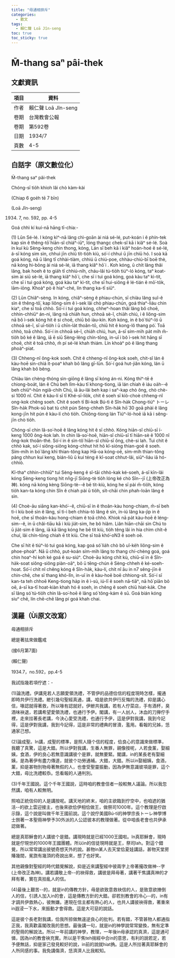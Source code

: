 ```yaml
---
title: "毋通相排斥"
categories:
  - 散文
tags:
  - 賴仁聲 Loā Jîn-seng
toc: true
toc_sticky: true
---
```


# M̄-thang saⁿ pâi-thek

## 文獻資訊

| 項目 | 資料 |
|---|---|
| 作者 | 賴仁聲 Loā Jîn-seng |
| 卷期 | 台灣教會公報 |
| 卷期 | 第592卷 |
| 日期 | 1934/7 |
| 頁數 | 4-5 |

## 白話字（原文數位化）

M̄-thang saⁿ pâi-thek

Chóng-sī tio̍h khioh lâi chò kàm-kài

(Chiap 6 goe̍h tē 7 bīn)

(Loā Jîn-seng)

1934. 7, no. 592, pp. 4-5

Goá chhì kí kuí-nā hāng tī-chia:-

(1) Lūn Sé-lé. I kóng kìⁿ-nā lâng chì-goān ài niá sé-lé, put-koán i ê phín-tek kap sìn ê thêng-tō͘ hiān-sî chiáⁿ-iūⁿ, lóng thangc chek-sî kā i kiâⁿ sé-lé. Soà ín kuí kù Sèng-keng chin thong, kóng, Lán sī beh kā i kiâⁿ hoán-hoé ê sé-lé, á-sī kóng sim sìn, chhuì jīn chiū tit-tio̍h kiù, só͘-í chhuì ū jīn chiū hó. I soà kā goá kóng, nā ū lâng tī chhài-tiàm, chhiú ū chiú-poe, chhàu-chiú-bī boē thè, nā kóng hi-bōng ài niá sé-lé, iā thang kiâⁿ hō͘ i . Koh kóng, ū chi̍t lâng thâi lâng, bak hoeh ê to gia̍h tī chhiú-ni̍h, cháu-lâi tú-tio̍h tiúⁿ-ló kóng, taⁿ koat-sim ài siū sè-lé, iā thang kiâⁿ hō͘ i, che sī i tuì goá kóng, goá kàu taⁿ kì-tit, che sī i tuì goá kóng, goá kàu taⁿ kì-tit, che sī hui-siông ê lé-tián ê mō͘-to̍k, lām-iōng. Khoàⁿ pò ê hiaⁿ-ché, lín thang ka-tī siūⁿ.

(2) Lūn Chiâⁿ-sèng. In kóng, chiâⁿ-sèng ê phiau-chún, sī chiàu lâng suî-ê sìn ê thêng-tō͘, kap liông-sim ê ì-sek lâi chò phiau-chún, goá thiaⁿ-liáu chin kiaⁿ, che sī toā chhò. Só͘-í i tuì goá kóng, chheⁿ-hoan thâi lâng bô choē, chhin-chhiūⁿ án-ni, lâng nā chia̍h hun, chhoā sè-î, chia̍h chiú, i ê liông-sim nā bô ì-sek kóng hit ê si choē, chiū bô iàu-kín. Koh kóng, in ê bó͘ tiúⁿ-ló ū chhoā sè-î, sī uī-tio̍h i ū chīn-la̍t thoân-tō, chiū hit ê kong-lô thang pó͘. Toā chhò, toā chhò. Só͘-í in chhoā sè-î, chia̍h chiú, hun, á-sī sím-mi̍h pa̍t mi̍h m̄-tio̍h bô ké ê lâng, iā ē siū Sèng-lêng chín-tōng, in-uī i bô ì-sek hit hāng sī choē, chit ê toā chhò, m̄ pí sé-lé khah thiám. Lín khoàⁿ pò ê lâng thang phoàⁿ-piat.

(3) Chheng-nî ông-kok soeh. Chit ê chheng-nî ông-kok soeh, chit-sî lán ê kàu-hoē sin-chiá it-poaⁿ khah bô lâng gī-lūn. Só͘-í goá hut-jiân kóng, lán ū lâng khah bô bêng.

Chiàu lán chèng-thóng sìn-giōng ê lâng sī kóng án-ni. Kóng thiⁿ-tē ê chiong-boa̍t, lán ê Chú beh lîm-kàu tī khong-tiong, iā lán chiah ê iáu oa̍h--ê beh chiūⁿ-hûn ngiâ-chih Chú, iā āu-lâi beh kap i saⁿ-kap chò ông, chò chè-si 1000 nî. Chit ê kàu-lí sī tī Khé-sī-lio̍k, chit ê soeh sī kiò-choè chheng-nî ong-kok chêng soeh. Chit ê soeh tī Bí-kok Bú-tì ê Sîn-ha̍k Chong-tiúⁿ トーレ Sîn-ha̍k Phok-sū bat tù chi̍t pún Sèng-chheh Sîn-ha̍k hō͘ 30 goā phài ê lâng kong-jīn hit pún ê kàu-lí chò tio̍h. Chiông-tiong lán Tiúⁿ-ló-hoē iā kā i sêng-jīn chò tio̍h.

Chóng-sī chin Iâ-so͘-hoē ê lâng kóng hit ê sī chhò. Kóng hiān-sî chiū-sī í-keng 1000 ông-kok lah. In chin Iâ-so͘-hoē, hiān-sî chiū-sī tī hiān-sè ê 1000 nî ông-kok thoân-thé. Só͘-í in ê sìn-tô͘ hiān-sî chiū-sī ông, chè-si lah. Tuì chit ê chhò kak, só͘-í siông-siông kóng-chhut hit hō kî-sióng thian-goē ê soeh. Sím-mi̍h in bó͘ lâng khì thian-tông kap Hā-oa kóng-oē, sím-mi̍h thian-tông pâng chhun kuí keng, bián-liû ū kuí téng ê kî-soat chhut-lâi, siūⁿ-liáu iā hó-chhiò.

Kî-thaⁿ chhin-chhiūⁿ tuì Sèng-keng ê sî-tāi chhò-kak ké-soeh, á-sī kīn-lâi kóng Sèng-keng tiong hit nn̄g-jī Siōng-tè tio̍h lóng ké chò Sîn--jī (上帝改正為神). kóng nā kóng kèng Siōng-tè--ê bē tit-kiù, kóng he sī pài m̄-tio̍h, kóng tio̍h kan-ta kóng chin Sîn ê chiah pài ū tio̍h, si̍t-chāi chin phah-loān lâng ê sìn.

(4) Choè-āu siāng kan-khó͘--ê, chiū-sī in ê thoân-kàu hong-chiam, m̄-sī beh tì-ì kiù boē sìn ê lâng, sī tì-ì beh chhia-tó lâng ê sìn, ín-iú lâng ka-ji̍p in ê hoē, che sī thoân-kàu hong-chiam ê toā chhò. Khiok nā pa̍t kàu-hoē ê léng-sim--ê, in ū châi-tiāu kā i kiù jia̍t-sim, he bô hiâm. Liân hiān-chāi sìn Chú to ū jia̍t-sim ê lâng, iā kā lâng kóng he bē tit kiù, tio̍h têng lâi in hia chìm chi̍t-ê chuí, lâi chín-tōng chiah ē tit kiù. Che sī toā khó͘-o͘N3 ê soeh oē.

Che sī hit ê tiúⁿ-ló tuì goá kóng, kap goá só͘ lia̍h chò bô uî-ke̍h liông-sim ê phoe-phoàⁿ. Nā ū chhò, put-koán sím-mi̍h lâng to thang chí-chèng goá, goá chin hoaⁿ-hí koh ké goá ê su-siúⁿ. Choè-āu kóng chi̍t kù, chiū-sī in ê Sîn-ha̍k-soat siông-siông piàn-oāⁿ, bô ū tēng-chún ê Sèng-chheh ê ké-soeh-hoat. Só͘-í chi̍t nî chêng kóng ê Sîn-ha̍k, kàu-lí, chi̍t nî āu in n7 sêng-jīn ê chin-chē, che sī thang khó-lîn, in-uī in ê kàu-hoē boē chhiong-si̍t. Só͘-í sī kan-ta teh chhoē Keng-tiong ha̍p in ê ì-sù, iú-lī ê soeh nā-tiāⁿ, nā hō͘ piān bô oē, á-sī ka-tī hoat-kiàn khah hó ê soeh, in chêng ê soeh chiū hiat-ka̍k. Che sī lâng só͘ tú-tio̍h chin Iâ-so͘-hoē ê lâng só͘ tông-kám ê sū. Goá bián kóng siuⁿ chē, lín chē-chē lâng pí goá khah chai.

## 漢羅（Ùi原文改寫）

毋通相排斥

總是著抾來做鑑戒

(接6月第7面)

(賴仁聲)

1934.7，no.592，pp.4-5

我試指幾若項佇遮：-

(1)論洗禮。伊講見若人志願愛領洗禮，不管伊的品德佮信的程度現時怎樣，攏通即時共伊行洗禮。紲引幾句聖經真通，講，咱是欲共伊行反悔的洗禮，抑是講心信，喙認就得著救，所以喙有認就好。伊紲共我講，若有人佇菜店，手有酒杯，臭酒味袂退，若講希望愛領洗禮，也通行予伊。閣講，有一人刣人，沐血的刀攑佇手裡，走來拄著長老講，今決心愛受洗禮，也通行予伊，這是伊對我講，我到今記得，這是伊對我講，我到今記得，這是非常的禮典的冒瀆，濫用。看報的兄姊，恁通家己想。

(2)論成聖。In講，成聖的標準，是照人隨个信的程度，佮良心的意識來做標準，我聽了真驚，這是大錯。所以伊對我講，生番人無罪，親像按呢，人若食薰，娶細姨，食酒，伊的良心若無意識講彼个是罪，就無要緊。閣講，in的某長老有娶細姨，是為著伊有盡力傳道，就彼个功勞通補。大錯，大錯。所以in娶細姨，食酒，薰，抑是甚物別物毋著無假的人，也會受聖靈振動，因為伊無意識彼項是罪，這个大錯，毋比洗禮較忝。恁看報的人通判別。

(3)千年王國說。這个千年王國說，這時咱的教會信者一般較無人議論。所以我忽然講，咱有人較無明。

照咱正統信仰的人是講按呢。講天地的終末，咱的主欲臨到佇空中，也咱遮的猶活--的欲上雲迎接主，也後來欲佮伊相佮做王，做祭司1000年。這个教理是佇啟示錄，這个說是叫做千年王國前說。這个說佇美國Bú-tì的神學宗長トーレ神學博士捌著一本聖冊神學予30外派的人公認彼本的教理做著。從中咱長老會也共伊承認做著。

總是真耶穌會的人講彼个是錯。講現時就是已經1000王國啦。In真耶穌會，現時就是佇現世的1000年王國團體。所以in的信徒現時就是王，祭司lah。對這个錯覺，所以常常講出彼號奇想天外的說。甚物in某人去天堂佮夏娃講話，甚物天堂房賰幾間，冕旒有幾頂的奇說出來，想了也好笑。

其他親像對聖經的時代錯覺解說，抑是近來講聖經中彼兩字上帝著攏改做神--字(上帝改正為神)。講若講敬上帝--的袂得救，講彼是拜毋著，講著干焦講真神的才拜有著，實在真拍亂人的信。

(4)最後上艱苦--的，就是in的傳教方針，毋是欲致意救袂信的人，是致意欲捙倒人的信，引誘人加入in的會，這是傳教方針的大錯。卻若別教會的冷心--的，in有才調共伊救熱心，彼無嫌。連現在信主都有熱心的人，也共人講彼袂得救，著重來in遐浸一下水，來振動才會得救。這是大可惡的說話。

這是彼个長老對我講，佮我所掠做無違逆良心的批判。若有錯，不管甚物人都通指正我，我真歡喜閣改我的思想。最後講一句，就是in的神學說常常變換，無有定準的聖冊的解說法。所以一年前講的神學，教理，一年後in毋承認的真濟，這是通可憐，因為in的教會袂充實。所以是干焦teh揣經中合in的意思，有利的說若定，若予便無話，抑是家己發見較好的說，in前的說就hiat捔。這是人所拄著真耶穌會的人所同感的事。我免講傷濟，恁濟濟人比我較知。
